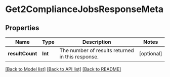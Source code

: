 # Get2ComplianceJobsResponseMeta

## Properties
Name | Type | Description | Notes
------------ | ------------- | ------------- | -------------
**resultCount** | **Int** | The number of results returned in this response. | [optional] 

[[Back to Model list]](../README.md#documentation-for-models) [[Back to API list]](../README.md#documentation-for-api-endpoints) [[Back to README]](../README.md)


